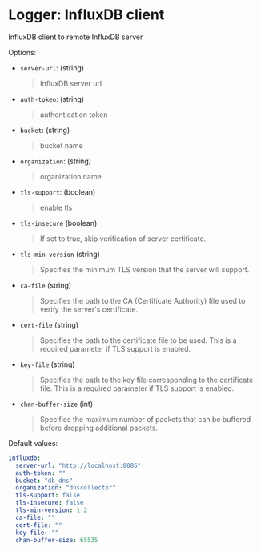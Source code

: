 
# Logger: InfluxDB client

InfluxDB client to remote InfluxDB server

Options:

- `server-url`: (string)
  > InfluxDB server url

- `auth-token`: (string)
  > authentication token

- `bucket`: (string)
  > bucket name

- `organization`: (string)
  > organization name

- `tls-support`: (boolean)
  > enable tls

- `tls-insecure` (boolean)
  > If set to true, skip verification of server certificate.

- `tls-min-version` (string)
  > Specifies the minimum TLS version that the server will support.

- `ca-file` (string)
  > Specifies the path to the CA (Certificate Authority) file used to verify the server's certificate.

- `cert-file` (string)
  > Specifies the path to the certificate file to be used. This is a required parameter if TLS support is enabled.

- `key-file` (string)
  > Specifies the path to the key file corresponding to the certificate file. This is a required parameter if TLS support is enabled.

- `chan-buffer-size` (int)
  > Specifies the maximum number of packets that can be buffered before dropping additional packets.

Default values:

```yaml
influxdb:
  server-url: "http://localhost:8086"
  auth-token: ""
  bucket: "db_dns"
  organization: "dnscollector"
  tls-support: false
  tls-insecure: false
  tls-min-version: 1.2
  ca-file: ""
  cert-file: ""
  key-file: ""
  chan-buffer-size: 65535
```
